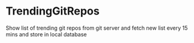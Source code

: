 # TrendingGitRepos
Show list of trending git repos from git server and fetch new list every 15 mins and store in local database
